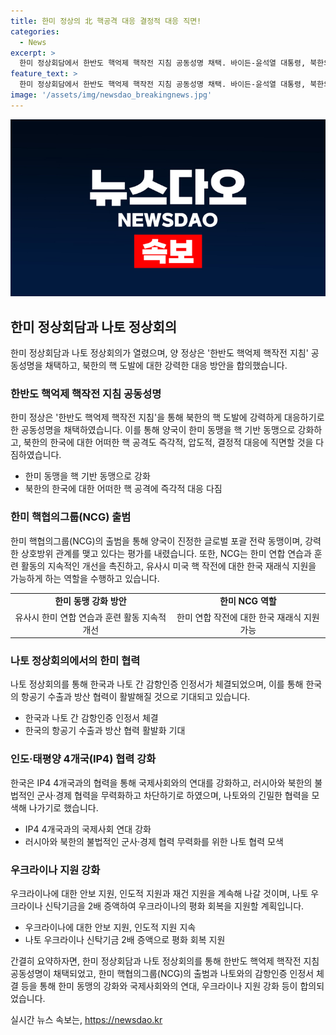 ```yaml
---
title: 한미 정상의 北 핵공격 대응 결정적 대응 직면!
categories:
  - News
excerpt: >
  한미 정상회담에서 한반도 핵억제 핵작전 지침 공동성명 채택. 바이든-윤석열 대통령, 북한의 핵 도발에 강력 대응 약속. 한미 동맹을 강화하며 북한의 어떠한 핵 공격에도 결정적 대응 약속함. 핵 협의그룹(NCG) 출범으로 한미 연합 방위태세 강화. 나토 정상회의에서 한미 간 감항인증 인정서 체결. IP4 정상들의 나토와 인태지역 간 협력 강화로 러시아와 북한의 불법협력에 단호히 대처 약속. 윤 대통령, 나토 퍼블릭포럼에서 인도·태평양 세션 연사.
feature_text: >
  한미 정상회담에서 한반도 핵억제 핵작전 지침 공동성명 채택. 바이든-윤석열 대통령, 북한의 핵 도발에 강력 대응 약속. 한미 동맹을 강화하며 북한의 어떠한 핵 공격에도 결정적 대응 약속함. 핵 협의그룹(NCG) 출범으로 한미 연합 방위태세 강화. 나토 정상회의에서 한미 간 감항인증 인정서 체결. IP4 정상들의 나토와 인태지역 간 협력 강화로 러시아와 북한의 불법협력에 단호히 대처 약속. 윤 대통령, 나토 퍼블릭포럼에서 인도·태평양 세션 연사.
image: '/assets/img/newsdao_breakingnews.jpg'
---
```


<p><img src="/assets/img/newsdao_breakingnews.jpg" alt="pcversion 속보" /></p>

<h2 data-ke-size="size26">한미 정상회담과 나토 정상회의</h2>

<p data-ke-size="size16">한미 정상회담과 나토 정상회의가 열렸으며, 양 정상은 '한반도 핵억제 핵작전 지침' 공동성명을 채택하고, 북한의 핵 도발에 대한 강력한 대응 방안을 합의했습니다.</p>

<h3>한반도 핵억제 핵작전 지침 공동성명</h3>

<p data-ke-size="size16">한미 정상은 '한반도 핵억제 핵작전 지침'을 통해 북한의 핵 도발에 강력하게 대응하기로 한 공동성명을 채택하였습니다. 이를 통해 양국이 한미 동맹을 핵 기반 동맹으로 강화하고, 북한의 한국에 대한 어떠한 핵 공격도 즉각적, 압도적, 결정적 대응에 직면할 것을 다짐하였습니다.</p>

<ul>
  <li>한미 동맹을 핵 기반 동맹으로 강화</li>
  <li>북한의 한국에 대한 어떠한 핵 공격에 즉각적 대응 다짐</li>
</ul>

<h3>한미 핵협의그룹(NCG) 출범</h3>

<p data-ke-size="size16">한미 핵협의그룹(NCG)의 출범을 통해 양국이 진정한 글로벌 포괄 전략 동맹이며, 강력한 상호방위 관계를 맺고 있다는 평가를 내렸습니다. 또한, NCG는 한미 연합 연습과 훈련 활동의 지속적인 개선을 촉진하고, 유사시 미국 핵 작전에 대한 한국 재래식 지원을 가능하게 하는 역할을 수행하고 있습니다.</p>

<table>
  <tr>
    <td style="text-align: center; height: 17px;"><b>한미 동맹 강화 방안</b></td>
    <td style="text-align: center; height: 17px;"><b>한미 NCG 역할</b></td>
  </tr>
  <tr>
    <td style="text-align: center; height: 17px;">유사시 한미 연합 연습과 훈련 활동 지속적 개선</td>
    <td style="text-align: center; height: 17px;">한미 연합 작전에 대한 한국 재래식 지원 가능</td>
  </tr>
</table>

<h3>나토 정상회의에서의 한미 협력</h3>

<p data-ke-size="size16">나토 정상회의를 통해 한국과 나토 간 감항인증 인정서가 체결되었으며, 이를 통해 한국의 항공기 수출과 방산 협력이 활발해질 것으로 기대되고 있습니다.</p>

<ul>
  <li>한국과 나토 간 감항인증 인정서 체결</li>
  <li>한국의 항공기 수출과 방산 협력 활발화 기대</li>
</ul>

<h3>인도·태평양 4개국(IP4) 협력 강화</h3>

<p data-ke-size="size16">한국은 IP4 4개국과의 협력을 통해 국제사회와의 연대를 강화하고, 러시아와 북한의 불법적인 군사·경제 협력을 무력화하고 차단하기로 하였으며, 나토와의 긴밀한 협력을 모색해 나가기로 했습니다.</p>

<ul>
  <li>IP4 4개국과의 국제사회 연대 강화</li>
  <li>러시아와 북한의 불법적인 군사·경제 협력 무력화를 위한 나토 협력 모색</li>
</ul>

<h3>우크라이나 지원 강화</h3>

<p data-ke-size="size16">우크라이나에 대한 안보 지원, 인도적 지원과 재건 지원을 계속해 나갈 것이며, 나토 우크라이나 신탁기금을 2배 증액하여 우크라이나의 평화 회복을 지원할 계획입니다.</p>

<ul>
  <li>우크라이나에 대한 안보 지원, 인도적 지원 지속</li>
  <li>나토 우크라이나 신탁기금 2배 증액으로 평화 회복 지원</li>
</ul>

<p>간결히 요약하자면, 한미 정상회담과 나토 정상회의를 통해 한반도 핵억제 핵작전 지침 공동성명이 채택되었고, 한미 핵협의그룹(NCG)의 출범과 나토와의 감항인증 인정서 체결 등을 통해 한미 동맹의 강화와 국제사회와의 연대, 우크라이나 지원 강화 등이 합의되었습니다.</p>
실시간 뉴스 속보는, <a href="https://newsdao.kr" rel="dofollow">https://newsdao.kr</a>


